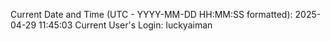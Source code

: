 Current Date and Time (UTC - YYYY-MM-DD HH:MM:SS formatted): 2025-04-29 11:45:03
Current User's Login: luckyaiman
